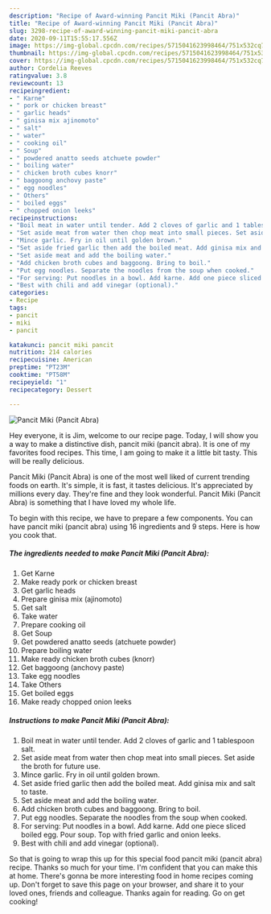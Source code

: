 ```yaml
---
description: "Recipe of Award-winning Pancit Miki (Pancit Abra)"
title: "Recipe of Award-winning Pancit Miki (Pancit Abra)"
slug: 3298-recipe-of-award-winning-pancit-miki-pancit-abra
date: 2020-09-11T15:55:17.556Z
image: https://img-global.cpcdn.com/recipes/5715041623998464/751x532cq70/pancit-miki-pancit-abra-recipe-main-photo.jpg
thumbnail: https://img-global.cpcdn.com/recipes/5715041623998464/751x532cq70/pancit-miki-pancit-abra-recipe-main-photo.jpg
cover: https://img-global.cpcdn.com/recipes/5715041623998464/751x532cq70/pancit-miki-pancit-abra-recipe-main-photo.jpg
author: Cordelia Reeves
ratingvalue: 3.8
reviewcount: 13
recipeingredient:
- " Karne"
- " pork or chicken breast"
- " garlic heads"
- " ginisa mix ajinomoto"
- " salt"
- " water"
- " cooking oil"
- " Soup"
- " powdered anatto seeds atchuete powder"
- " boiling water"
- " chicken broth cubes knorr"
- " baggoong anchovy paste"
- " egg noodles"
- " Others"
- " boiled eggs"
- " chopped onion leeks"
recipeinstructions:
- "Boil meat in water until tender. Add 2 cloves of garlic and 1 tablespoon salt."
- "Set aside meat from water then chop meat into small pieces. Set aside the broth for future use."
- "Mince garlic. Fry in oil until golden brown."
- "Set aside fried garlic then add the boiled meat. Add ginisa mix and salt to taste."
- "Set aside meat and add the boiling water."
- "Add chicken broth cubes and baggoong. Bring to boil."
- "Put egg noodles. Separate the noodles from the soup when cooked."
- "For serving: Put noodles in a bowl. Add karne. Add one piece sliced boiled egg. Pour soup. Top with fried garlic and onion leeks."
- "Best with chili and add vinegar (optional)."
categories:
- Recipe
tags:
- pancit
- miki
- pancit

katakunci: pancit miki pancit 
nutrition: 214 calories
recipecuisine: American
preptime: "PT23M"
cooktime: "PT58M"
recipeyield: "1"
recipecategory: Dessert

---
```



![Pancit Miki (Pancit Abra)](https://img-global.cpcdn.com/recipes/5715041623998464/751x532cq70/pancit-miki-pancit-abra-recipe-main-photo.jpg)

Hey everyone, it is Jim, welcome to our recipe page. Today, I will show you a way to make a distinctive dish, pancit miki (pancit abra). It is one of my favorites food recipes. This time, I am going to make it a little bit tasty. This will be really delicious.



Pancit Miki (Pancit Abra) is one of the most well liked of current trending foods on earth. It's simple, it is fast, it tastes delicious. It's appreciated by millions every day. They're fine and they look wonderful. Pancit Miki (Pancit Abra) is something that I have loved my whole life.


To begin with this recipe, we have to prepare a few components. You can have pancit miki (pancit abra) using 16 ingredients and 9 steps. Here is how you cook that.

<!--inarticleads1-->

##### The ingredients needed to make Pancit Miki (Pancit Abra):

1. Get  Karne
1. Make ready  pork or chicken breast
1. Get  garlic heads
1. Prepare  ginisa mix (ajinomoto)
1. Get  salt
1. Take  water
1. Prepare  cooking oil
1. Get  Soup
1. Get  powdered anatto seeds (atchuete powder)
1. Prepare  boiling water
1. Make ready  chicken broth cubes (knorr)
1. Get  baggoong (anchovy paste)
1. Take  egg noodles
1. Take  Others
1. Get  boiled eggs
1. Make ready  chopped onion leeks




<!--inarticleads2-->

##### Instructions to make Pancit Miki (Pancit Abra):

1. Boil meat in water until tender. Add 2 cloves of garlic and 1 tablespoon salt.
1. Set aside meat from water then chop meat into small pieces. Set aside the broth for future use.
1. Mince garlic. Fry in oil until golden brown.
1. Set aside fried garlic then add the boiled meat. Add ginisa mix and salt to taste.
1. Set aside meat and add the boiling water.
1. Add chicken broth cubes and baggoong. Bring to boil.
1. Put egg noodles. Separate the noodles from the soup when cooked.
1. For serving: Put noodles in a bowl. Add karne. Add one piece sliced boiled egg. Pour soup. Top with fried garlic and onion leeks.
1. Best with chili and add vinegar (optional).




So that is going to wrap this up for this special food pancit miki (pancit abra) recipe. Thanks so much for your time. I'm confident that you can make this at home. There's gonna be more interesting food in home recipes coming up. Don't forget to save this page on your browser, and share it to your loved ones, friends and colleague. Thanks again for reading. Go on get cooking!
